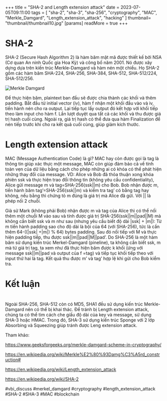 +++
title = "SHA-2 and Length extension attack"
date = 2023-07-05T09:11:00
tags = [
"sha-2",
"sha-3",
"sha-256",
"cryptography",
"MAC",
"Merkle_Damgard",
"Length_extension_attack",
"hacking"
]
thumbnail= "thumbnail/thumbnail10.jpg"
[params]
  readMore = true
+++


# SHA-2
SHA-2 (Secure Hash Algorithm 2) là hàm băm mật mã được thiết kế bởi NSA (Cơ quan An ninh Quốc gia Hoa Kỳ) và công bố năm 2001. Nó được xây dựng dựa trên kiến trúc Merkle-Damgard và hàm nén một chiều. Họ SHA-2 gồm các hàm băm SHA-224, SHA-256, SHA-384, SHA-512, SHA-512/224, SHA-512/256.

![Merkle Damgard](https://images.viblo.asia/c28a3cb9-4b42-4e5d-a235-c827d4d7add2.jpg)


Để thực hiện băm, plaintext ban đầu sẽ được chia thành các khối và thêm padding. Bắt đầu từ initial vector (iv), hàm f nhận một khối đầu vào và iv, tiến hành nén cho ra output. Lại tiếp tục lấy output đó kết hợp với khối tiếp theo làm input cho hàm f. Lần lượt duyệt qua tất cả các khối và thu được giá trị hash cuối cùng. Ngoài ra, giá trị hash có thể đưa qua hàm Finalization để nén tiếp trước khi cho ra kết quả cuối cùng, giúp giảm kích thước.
# Length extension attack
MAC (Message Authentication Code) là gì?
MAC hay còn được gọi là tag là thông tin giúp xác thực một message, MAC còn giúp đảm bảo cả về tính toàn vẹn của dữ liệu bằng cách cho phép những ai có khóa có thể phát hiện những thay đổi của message. VD: Alice và Bob đã thỏa thuận xong khóa phiên ssk và thực hiện trao đổi thông tin (không yêu cầu confidentiality), Alice gửi message m và tag=SHA-256(ssk||m) cho Bob. Bob nhận được m, tiến hành băm tag’=SHA-256(ssk||m) và kiểm tra tag’ có bằng tag hay không, nếu bằng thì chứng tỏ m đúng là giá trị mà Alice đã gửi. Với || là phép nối 2 chuỗi.

Giả sử Mark (không phải Bob) nhận được m và tag của Alice thì có thể nối thêm một chuỗi M vào sau và tính được giá trị SHA-256(ssk||m||pad||M) mà không cần biết ssk và m như sau (nhưng yêu cầu biết độ dài |ssk| + |m|): Từ m tiến hành padding sao cho độ dài là bội của 64 (với SHA-256), tức là cần thêm 64-((|ssk| +|m|) % 64) bytes padding. Sau đó nối tiếp với M và thực hiện padding tiếp, thu được ssk||m||pad||M||pad’. Do SHA-256 là một hàm băm sử dụng kiến trúc Merkel-Damgard (pineline), ta không cần biết ssk, m mà từ giá trị tag, ta xem như đã thực hiện băm được k khối (ứng với message ssk||m||pad và output của f =tag) và tiếp tục khối tiếp theo với input thứ hai là tag. Kết quả thu được m’ và tag’ hợp lệ khi gửi cho Bob kiểm tra.
# Kết luận
# 
Ngoài SHA-256, SHA-512 còn có MD5, SHA1 đều sử dụng kiến trúc Merkle-Damgard nên có thể bị khai thác. Để tránh bị Length extension attack, chúng ta có thể tìm cách che giấu độ dài của key và message, sử dụng SHA-3 hoặc HMAC. Trong đó, SHA-3 sử dụng kiến trúc Sponge với 2 lớp Absorbing và Squeezing giúp tránh được Leng extension attack.

Tham khảo: 

https://www.geeksforgeeks.org/merkle-damgard-scheme-in-cryptography/

https://en.wikipedia.org/wiki/Merkle%E2%80%93Damg%C3%A5rd_construction#

https://en.wikipedia.org/wiki/Length_extension_attack

https://en.wikipedia.org/wiki/SHA-2

#vbi_discuss #merkel_damgard #cryptography #length_extension_attack #SHA-2 #SHA-3 #MAC #blockchain


